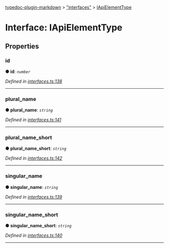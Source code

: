 [typedoc-plugin-markdown](../README.md) > ["interfaces"](../modules/_interfaces_.md) > [IApiElementType](../interfaces/_interfaces_.iapielementtype.md)



# Interface: IApiElementType


## Properties
<a id="id"></a>

###  id

**●  id**:  *`number`* 

*Defined in [interfaces.ts:138](https://github.com/tgreyjs/typedoc-plugin-markdown/blob/bb94e89/tests/src/interfaces.ts#L138)*





___

<a id="plural_name"></a>

###  plural_name

**●  plural_name**:  *`string`* 

*Defined in [interfaces.ts:141](https://github.com/tgreyjs/typedoc-plugin-markdown/blob/bb94e89/tests/src/interfaces.ts#L141)*





___

<a id="plural_name_short"></a>

###  plural_name_short

**●  plural_name_short**:  *`string`* 

*Defined in [interfaces.ts:142](https://github.com/tgreyjs/typedoc-plugin-markdown/blob/bb94e89/tests/src/interfaces.ts#L142)*





___

<a id="singular_name"></a>

###  singular_name

**●  singular_name**:  *`string`* 

*Defined in [interfaces.ts:139](https://github.com/tgreyjs/typedoc-plugin-markdown/blob/bb94e89/tests/src/interfaces.ts#L139)*





___

<a id="singular_name_short"></a>

###  singular_name_short

**●  singular_name_short**:  *`string`* 

*Defined in [interfaces.ts:140](https://github.com/tgreyjs/typedoc-plugin-markdown/blob/bb94e89/tests/src/interfaces.ts#L140)*





___


